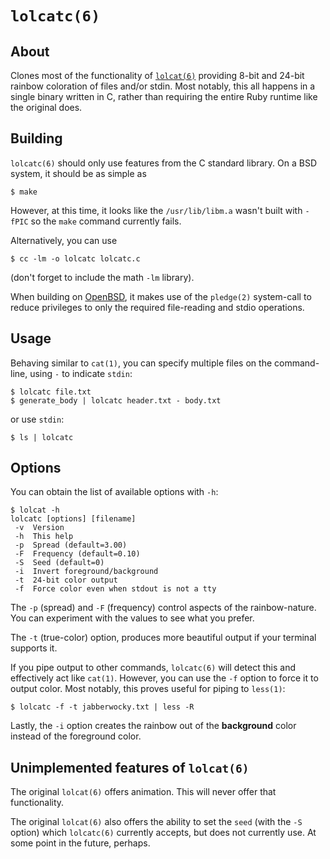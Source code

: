 # `lolcatc(6)`

## About

Clones most of the functionality of
[`lolcat(6)`](https://github.com/busyloop/lolcat/)
providing 8-bit and 24-bit rainbow coloration
of files and/or stdin.
Most notably, this all happens in a single binary written in C,
rather than requiring the entire Ruby runtime
like the original does.

## Building

`lolcatc(6)` should only use features from the C standard library.
On a BSD system, it should be as simple as

    $ make

However, at this time, it looks like the `/usr/lib/libm.a`
wasn't built with `-fPIC` so the `make` command currently fails.

Alternatively, you can use

    $ cc -lm -o lolcatc lolcatc.c

(don't forget to include the math `-lm` library).

When building on [OpenBSD](https://openbsd.org),
it makes use of the `pledge(2)` system-call
to reduce privileges to only the required
file-reading and stdio operations.

## Usage

Behaving similar to `cat(1)`,
you can specify multiple files on the command-line,
using `-` to indicate `stdin`:

    $ lolcatc file.txt
    $ generate_body | lolcatc header.txt - body.txt

or use `stdin`:

    $ ls | lolcatc

## Options

You can obtain the list of available options
with `-h`:

    $ lolcat -h
    lolcatc [options] [filename]
     -v  Version
     -h  This help
     -p  Spread (default=3.00)
     -F  Frequency (default=0.10)
     -S  Seed (default=0)
     -i  Invert foreground/background
     -t  24-bit color output
     -f  Force color even when stdout is not a tty

The `-p` (spread) and `-F` (frequency) control aspects
of the rainbow-nature.
You can experiment with the values to see what you prefer.

The `-t` (true-color) option, produces more beautiful output
if your terminal supports it.

If you pipe output to other commands,
`lolcatc(6)` will detect this and effectively act like `cat(1)`.
However, you can use the `-f` option to force it to output color.
Most notably, this proves useful for piping to `less(1)`:

    $ lolcatc -f -t jabberwocky.txt | less -R

Lastly, the `-i` option creates the rainbow out of the
**background** color instead of the foreground color.

## Unimplemented features of `lolcat(6)`

The original `lolcat(6)` offers animation.
This will never offer that functionality.

The original `lolcat(6)` also offers the
ability to set the `seed` (with the `-S` option)
which `lolcatc(6)` currently accepts,
but does not currently use.
At some point in the future, perhaps.
